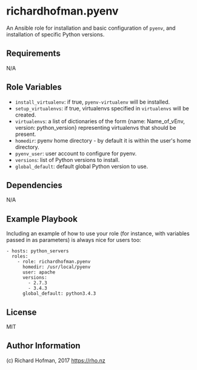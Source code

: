 richardhofman.pyenv
=========

An Ansible role for installation and basic configuration of `pyenv`, and
installation of specific Python versions.

Requirements
------------

N/A

Role Variables
--------------

* `install_virtualenv`: if true, `pyenv-virtualenv` will be installed.
* `setup_virtualenvs`: if true, virtualenvs specified in `virtualenvs` will be created.
* `virtualenvs`: a list of dictionaries of the form {name: Name_of_vEnv, version: python_version} representing virtualenvs that should be present.
* `homedir`: pyenv home directory - by default it is within the user's home directory.
* `pyenv_user`: user account to configure for pyenv.
* `versions`: list of Python versions to install.
* `global_default`: default global Python version to use.

Dependencies
------------

N/A

Example Playbook
----------------

Including an example of how to use your role (for instance, with variables passed in as parameters) is always nice for users too:

    - hosts: python_servers
      roles:
        - role: richardhofman.pyenv
          homedir: /usr/local/pyenv
          user: apache
          versions:
            - 2.7.3
            - 3.4.3
          global_default: python3.4.3

License
-------

MIT

Author Information
------------------

(c) Richard Hofman, 2017
https://rho.nz